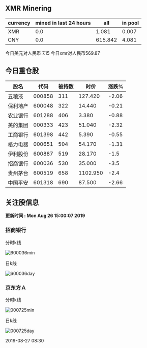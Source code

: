 ## XMR Minering

|currency|mined in last 24 hours|all|in pool|
|---|---|---|---|
|XMR|0.0|1.081|0.007|
|CNY|0.0|615.842|4.081|

今日美元对人民币 7.15	今日xmr对人民币569.87


## 今日重仓股 

|股名|代码|被持数|时价|涨跌%|
|---|---|---|---|---|
|五粮液|000858|311|127.420|-2.06|
|保利地产|600048|322|14.440|-0.21|
|农业银行|601288|406|3.380|-0.88|
|美的集团|000333|423|51.040|-2.32|
|工商银行|601398|442|5.390|-0.55|
|格力电器|000651|504|54.170|-1.31|
|伊利股份|600887|519|28.170|-1.5|
|招商银行|600036|530|35.000|-3.5|
|贵州茅台|600519|658|1102.950|-2.4|
|中国平安|601318|690|87.500|-2.66|

## 关注股信息
**更新时间 : Mon Aug 26 15:00:07 2019**
### 招商银行 
分时k线

![600036min](http://image.sinajs.cn/newchart/min/n/sh600036.gif)

日k线

![600036day](http://image.sinajs.cn/newchart/daily/n/sh600036.gif)

### 京东方Ａ 
分时k线

![000725min](http://image.sinajs.cn/newchart/min/n/sz000725.gif)

日k线

![000725day](http://image.sinajs.cn/newchart/daily/n/sz000725.gif)

2019-08-27 08:30